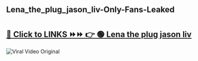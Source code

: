 
 ## Lena_the_plug_jason_liv-Only-Fans-Leaked

# <h2><a href="https://clipsfans.com/Lena_the_plug_jason_liv&ref=git">🔗 Click to LINKS ⏩⏩ 👉 🟢 Lena the plug jason liv </a></h2>

<a href="https://clipsfans.com/Lena_the_plug_jason_liv&ref=git" rel="nofollow" data-target="animated-image.originalLink"><img src="https://i.ibb.co.com/xMMVF88/686577567.gif" alt="Viral Video Original" style="max-width: 100%; display: inline-block;" data-target="animated-image.originalImage"></a>
